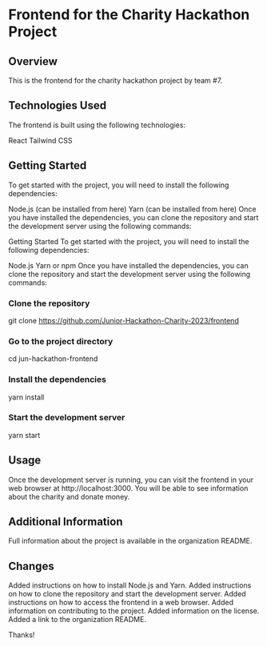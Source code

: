 # Frontend for the Charity Hackathon Project

## Overview
This is the frontend for the charity hackathon project by team #7.

## Technologies Used
The frontend is built using the following technologies:

React
Tailwind CSS

## Getting Started
To get started with the project, you will need to install the following dependencies:

Node.js (can be installed from here)
Yarn (can be installed from here)
Once you have installed the dependencies, you can clone the repository and start the development server using the following commands:

Getting Started
To get started with the project, you will need to install the following dependencies:

Node.js
Yarn or npm
Once you have installed the dependencies, you can clone the repository and start the development server using the following commands:

### Clone the repository
git clone https://github.com/Junior-Hackathon-Charity-2023/frontend

### Go to the project directory
cd jun-hackathon-frontend

### Install the dependencies
yarn install


### Start the development server
yarn start



## Usage
Once the development server is running, you can visit the frontend in your web browser at http://localhost:3000. You will be able to see information about the charity and donate money.

## Additional Information
Full information about the project is available in the organization README.

## Changes
Added instructions on how to install Node.js and Yarn.
Added instructions on how to clone the repository and start the development server.
Added instructions on how to access the frontend in a web browser.
Added information on contributing to the project.
Added information on the license.
Added a link to the organization README.

Thanks!
